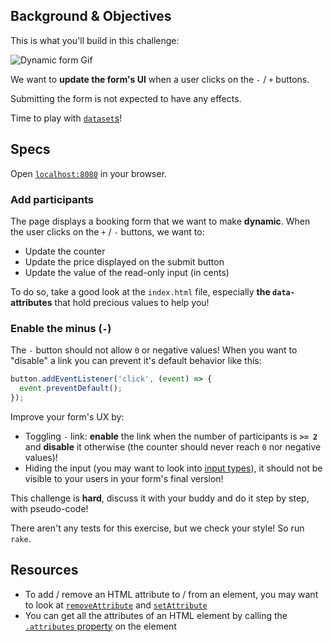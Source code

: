 ## Background & Objectives

This is what you'll build in this challenge:

![Dynamic form Gif](https://raw.githubusercontent.com/lewagon/fullstack-images/master/frontend/booking-form.gif)

We want to **update the form's UI** when a user clicks on the `-` / `+` buttons.

Submitting the form is not expected to have any effects.

Time to play with [`dataset`s](https://developer.mozilla.org/en-US/docs/Web/API/HTMLElement/dataset)!

## Specs

Open [`localhost:8080`](http://localhost:8080) in your browser.

### Add participants

The page displays a booking form that we want to make **dynamic**. When the user clicks on the `+` / `-` buttons, we want to:

- Update the counter
- Update the price displayed on the submit button
- Update the value of the read-only input (in cents)

To do so, take a good look at the `index.html` file, especially **the `data-` attributes** that hold precious values to help you!

### Enable the minus (`-`)

The `-` button should not allow `0` or negative values! When you want to "disable" a link you can prevent it's default behavior like this:

```js
button.addEventListener('click', (event) => {
  event.preventDefault();
});

```

Improve your form's UX by:

- Toggling `-` link: **enable** the link when the number of participants is **`>= 2`** and **disable** it otherwise (the counter should never reach `0` nor negative values)!
- Hiding the input (you may want to look into [input types](https://developer.mozilla.org/en-US/docs/Web/HTML/Element/input)), it should not be visible to your users in your form's final version!

This challenge is **hard**, discuss it with your buddy and do it step by step, with pseudo-code!

There aren't any tests for this exercise, but we check your style! So run `rake`.

## Resources

- To add / remove an HTML attribute to / from an element, you may want to look at [`removeAttribute`](https://developer.mozilla.org/en-US/docs/Web/API/Element/removeAttribute) and [`setAttribute`](https://developer.mozilla.org/en-US/docs/Web/API/Element/setAttribute)
- You can get all the attributes of an HTML element by calling the [`.attributes` property](https://developer.mozilla.org/en-US/docs/Web/API/Element/attributes) on the element
